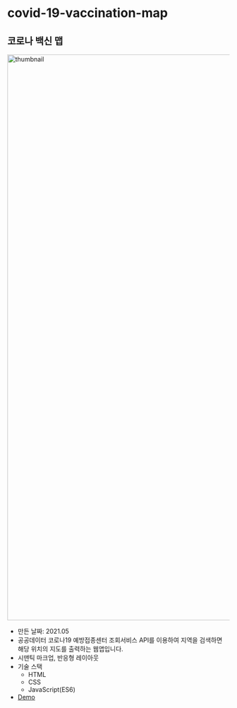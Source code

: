 # covid-19-vaccination-map    

## 코로나 백신 맵     
<img width="1280" alt="thumbnail" src="https://user-images.githubusercontent.com/65945909/118605176-f2e41500-b7f0-11eb-9b3b-12423980b0c7.PNG">     


* 만든 날짜: 2021.05     
* 공공데이터 코로나19 예방접종센터 조회서비스 API를 이용하여 지역을 검색하면 해당 위치의 지도를 출력하는 웹앱입니다.     
* 시맨틱 마크업, 반응형 레이아웃     
* 기술 스택     
  - HTML     
  - CSS     
  - JavaScript(ES6)     
* [Demo](https://coolmj97.github.io/covid-19-vaccination-map/covid-19-vaccination-map/)  
